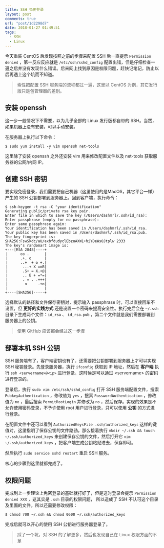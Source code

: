 ```yaml
---
title: SSH 免密登录
layout: post
comments: true
url: "post/1d2298d7"
date: 2018-01-27 01:49:51
tags:
  - SSH
  - Linux
---
```


今天重装 CentOS 后发现按照之前的步骤来配置 SSH 后一直提示 `Permission denied` ，第一反应反应就是 `/etc/ssh/sshd_config` 配置出错，但是仔细检查一遍之后并没有发现什么错误。后来网上找到原因是权限问题，赶快记笔记，防止以后再遇上这个坑而不知道。

<!--more-->

> 索性把配置 SSH 服务端的流程都过一遍，这里以 CentOS 为例，其它发行版只是包管理器的差别。

## 安装 openssh

这一步一般情况下不需要，以为几乎全部的 Linux 发行版都自带的 SSH。当然，如果机器上没有安装，可以手动安装。

在服务器上执行以下命令：

```shell
$ sudo yum install -y vim openssh net-tools
```

这里除了安装 openssh 之外还安装 vim 用来修改配置文件以及 net-tools 获取服务器的公网/内网 IP。



## 创建 SSH 密钥

要实现免密登录，我们需要把自己机器（这里使用的是MacOS，其它平台一样）产生的 SSH 公钥部署到服务器上。回到客户端，执行命令：

```shell
$ ssh-keygen -t rsa -C "your identification"
Generating public/private rsa key pair.
Enter file in which to save the key (/Users/dashmrl/.ssh/id_rsa): 
Enter passphrase (empty for no passphrase): 
Enter same passphrase again: 
Your identification has been saved in /Users/dashmrl/.ssh/id_rsa.
Your public key has been saved in /Users/dashmrl/.ssh/id_rsa.pub.
The key fingerprint is:
SHA256:FswSkdc/aU/axbfdudyclEbzuAXW1+hiYDeWsOJtplw 2333
The key's randomart image is:
+---[RSA 2048]----+
|      oo .       |
|      .+. o      |
|      ..+  + o +.|
|       ...+ X =oB|
|       .S+ = X.+@|
|       .. E + =*=|
|       . = . .+++|
|        o     .+o|
|                 |
+----[SHA256]-----+
```

选择默认的路径和文件保存密钥对，提示输入 passphrase 时，可以直接回车不设置，但 **更好的实践方式** 还是设置一个密码来提高安全性。执行完后会在 `~/.ssh` 目录下生成两个文件：`id_rsa` 、 `id_rsa.pub` ，第二个文件就是我们需要部署到服务器上的公钥。

>  使用 GitHub 应该都会经过这一步骤



## 部署本机 SSH 公钥

SSH 服务端有了，客户端密钥也有了，还需要把公钥部署到服务器上才可以实现 SSH 秘钥登录。先登录服务器，执行 `ifconfig` 获取到 IP 地址，然后在 **客户端** 执行 `ssh <servername>@<ip>` 进行登录，这时候是可以通过 \<servername\> 的密码进行登录的。

登录后，执行 `sudo vim /etc/ssh/sshd_config` 打开 SSH 服务端配置文件，搜索 `PubkeyAuthentication` ，修改值为 `yes` ，搜索 `PasswordAuthentication` ，修改值为 `no` ，最后搜索 `PermitRootLogin` 并修改为 `no` ，然后保存。实现的效果是不允许使用密码登录，不予许使用 root 用户进行登录，只可以使用 **公钥** 的方式进行登录。

在配置文件中还可以看到 `AuthorizedKeysFile	.ssh/authorized_keys` 这样的键值对，这里指明了保存公钥的文件路劲。那么接着执行 `mkdir ~/.ssh && touch ~/.ssh/authorized_keys` 来创建保存公钥的文件，然后打开它 `vim ~/.ssh/authorized_keys` ，把客户端生成公钥粘贴进去，保存即可。

然后执行 `sudo service sshd restart` 重启 SSH 服务。

核心的步骤到这里就都完成了。



## 权限问题

完成到上一步理论上免密登录的基础就打好了，但是这时登录会提示 `Permission denied XXX` ，这其实是 `.ssh` 目录的权限问题， 所以造成了 SSH 不认可这个目录及里面的文件。所以还需要修改权限：

```shell
$ chmod 700 ~/.ssh && chmod 0600 ~/.ssh/authorized_keys
```

完成后就可以开心的使用 SSH 公钥进行服务器登录了。



> 踩了一个坑，对 SSH 的了解更多，然后也发现自己在 Linux 权限方面的不足


